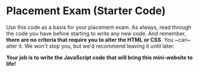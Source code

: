 # Placement Exam (Starter Code)

Use this code as a basis for your placement exam. As always, read through the code you have before starting to write any new code. And remember, **there are no criteria that require you to alter the HTML or CSS**. You ~can~ alter it. We won't stop you, but we'd recommend leaving it until later. 

**Your job is to write the JavaScript code that will bring this mini-website to life!**
